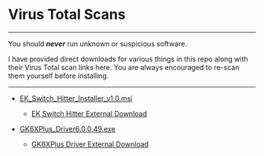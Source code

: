 # Virus Total Scans

---

You should **_never_** run unknown or suspicious software. 

I have provided direct downloads for various things in this repo along with their Virus Total scan links here. You are always encouraged to re-scan them yourself before installing.

---

- [EK_Switch_Hitter_Installer_v1.0.msi](https://www.virustotal.com/gui/file/5c93e997268b086195eacc6304b51b1225201bdf36a47d2915eb79fce55827d5)
  - [EK Switch Hitter External Download](https://m.majorgeeks.com/files/details/switch_hitter.html)

- [GK6XPlus_Driver6.0.0.49.exe](https://www.virustotal.com/gui/file/84be47da2863a08c48136848632fcd49fe8f3d92348939d1a658d2d3255434c4)
  - [GK6XPlus Driver External Download](https://epomaker.com/pages/software-downloads)
